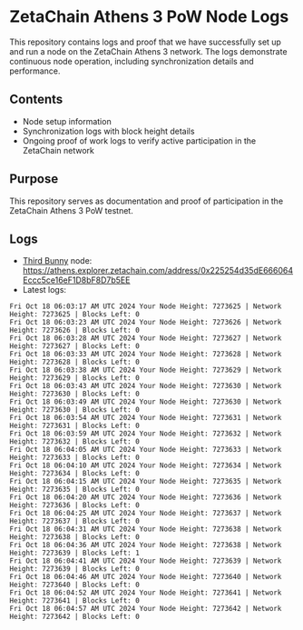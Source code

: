 # ZetaChain Athens 3 PoW Node Logs
This repository contains logs and proof that we have successfully set up and run a node on the ZetaChain Athens 3 network. The logs demonstrate continuous node operation, including synchronization details and performance.

## Contents
- Node setup information
- Synchronization logs with block height details
- Ongoing proof of work logs to verify active participation in the ZetaChain network

## Purpose
This repository serves as documentation and proof of participation in the ZetaChain Athens 3 PoW testnet.

## Logs

- [Third Bunny](https://thirdbunny.xyz/) node: https://athens.explorer.zetachain.com/address/0x225254d35dE666064Eccc5ce16eF1D8bF8D7b5EE
- Latest logs:
```
Fri Oct 18 06:03:17 AM UTC 2024 Your Node Height: 7273625 | Network Height: 7273625 | Blocks Left: 0
Fri Oct 18 06:03:23 AM UTC 2024 Your Node Height: 7273626 | Network Height: 7273626 | Blocks Left: 0
Fri Oct 18 06:03:28 AM UTC 2024 Your Node Height: 7273627 | Network Height: 7273627 | Blocks Left: 0
Fri Oct 18 06:03:33 AM UTC 2024 Your Node Height: 7273628 | Network Height: 7273628 | Blocks Left: 0
Fri Oct 18 06:03:38 AM UTC 2024 Your Node Height: 7273629 | Network Height: 7273629 | Blocks Left: 0
Fri Oct 18 06:03:43 AM UTC 2024 Your Node Height: 7273630 | Network Height: 7273630 | Blocks Left: 0
Fri Oct 18 06:03:49 AM UTC 2024 Your Node Height: 7273630 | Network Height: 7273630 | Blocks Left: 0
Fri Oct 18 06:03:54 AM UTC 2024 Your Node Height: 7273631 | Network Height: 7273631 | Blocks Left: 0
Fri Oct 18 06:03:59 AM UTC 2024 Your Node Height: 7273632 | Network Height: 7273632 | Blocks Left: 0
Fri Oct 18 06:04:05 AM UTC 2024 Your Node Height: 7273633 | Network Height: 7273633 | Blocks Left: 0
Fri Oct 18 06:04:10 AM UTC 2024 Your Node Height: 7273634 | Network Height: 7273634 | Blocks Left: 0
Fri Oct 18 06:04:15 AM UTC 2024 Your Node Height: 7273635 | Network Height: 7273635 | Blocks Left: 0
Fri Oct 18 06:04:20 AM UTC 2024 Your Node Height: 7273636 | Network Height: 7273636 | Blocks Left: 0
Fri Oct 18 06:04:25 AM UTC 2024 Your Node Height: 7273637 | Network Height: 7273637 | Blocks Left: 0
Fri Oct 18 06:04:31 AM UTC 2024 Your Node Height: 7273638 | Network Height: 7273638 | Blocks Left: 0
Fri Oct 18 06:04:36 AM UTC 2024 Your Node Height: 7273638 | Network Height: 7273639 | Blocks Left: 1
Fri Oct 18 06:04:41 AM UTC 2024 Your Node Height: 7273639 | Network Height: 7273639 | Blocks Left: 0
Fri Oct 18 06:04:46 AM UTC 2024 Your Node Height: 7273640 | Network Height: 7273640 | Blocks Left: 0
Fri Oct 18 06:04:52 AM UTC 2024 Your Node Height: 7273641 | Network Height: 7273641 | Blocks Left: 0
Fri Oct 18 06:04:57 AM UTC 2024 Your Node Height: 7273642 | Network Height: 7273642 | Blocks Left: 0
```
